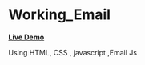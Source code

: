 <div class="conatiner">
<h1>Working_Email</h1>
  <a href="https://github.com/Rajshree-Nagane/Email//"><strong>Live Demo</strong></a>
  <p>Using HTML, CSS , javascript ,Email Js  </p>
</div>
